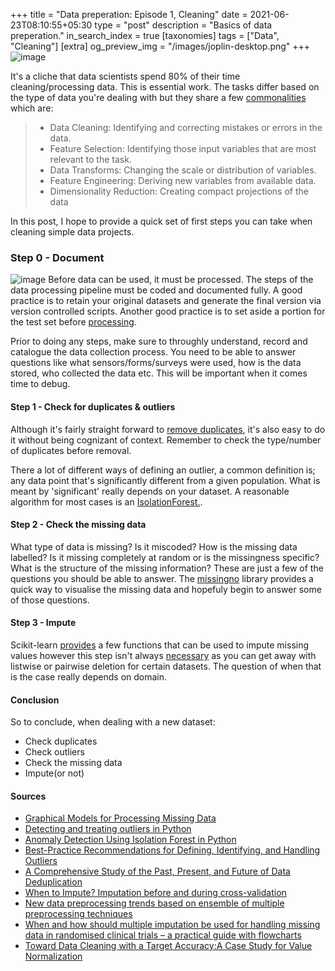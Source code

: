 +++
title = "Data preperation: Episode 1, Cleaning"
date = 2021-06-23T08:10:55+05:30
type = "post"
description = "Basics of data preperation."
in_search_index = true
[taxonomies]
tags = ["Data", "Cleaning"]
[extra]
og_preview_img = "/images/joplin-desktop.png"
+++
![image](https://raw.githubusercontent.com/chiphuyen/ml-interviews-book/master/contents/images/image1.png)

It's a cliche that data scientists spend 80% of their time cleaning/processing data. This is essential work. The tasks differ based on the type of data you're dealing with but they share a few [commonalities](https://machinelearningmastery.com/data-preparation-for-machine-learning/) which are: 
> - Data Cleaning:  Identifying and correcting mistakes or errors in the data.
> - Feature Selection:  Identifying those input variables that are most relevant to the task.
> - Data Transforms:  Changing the scale or distribution of variables.
> - Feature Engineering:  Deriving new variables from available data.
> - Dimensionality Reduction:  Creating compact projections of the data 

In this post, I hope to provide a quick set of first steps you can take when cleaning simple data projects.

### Step 0 - Document  
![image](/images/ML_CYCLE.PNG)
Before data can be used, it must be processed. The steps of the data processing pipeline must be coded and documented fully. A good practice is to retain your original datasets and generate the final version via version controlled scripts. Another good practice is to set aside a portion for the test set before [processing](https://www.kaggle.com/alexisbcook/data-leakage).

Prior to doing any steps, make sure to throughly understand, record and catalogue the data collection process. You need to be able to answer questions like what sensors/forms/surveys were used, how is the data stored, who collected the data etc. This will be important when it comes time to debug. 

#### Step 1 - Check for duplicates & outliers 
Although it's fairly straight forward to [remove duplicates](https://pandas.pydata.org/docs/reference/api/pandas.DataFrame.drop_duplicates.html), it's also easy to do it without being cognizant of context. Remember to check the type/number of duplicates before removal. 

There a lot of different ways of defining an outlier, a common definition is; any data point that's significantly different from a given population. What is meant by 'significant' really depends on your dataset.  A reasonable algorithm for most cases is an [IsolationForest.](https://scikit-learn.org/stable/modules/generated/sklearn.ensemble.IsolationForest.html).   
 
#### Step 2 - Check the missing data
What type of data is missing? Is it miscoded? How is the missing data labelled? Is it missing completely at random or is the missingness specific? What is the structure of the missing information? These are just a few of the questions you should be able to answer. The [missingno](https://github.com/ResidentMario/missingno) library provides a quick way to visualise the missing data and hopefuly begin to answer some of those questions. 
#### Step 3 - Impute 
Scikit-learn [provides](https://scikit-learn.org/stable/modules/impute.html) a few functions that can be used to impute missing values however this step isn't always [necessary](https://www.paultwin.com/wp-content/uploads/Lodder_1140873_Paper_Imputation.pdf) as you can get away with listwise or pairwise deletion for certain datasets. The question of when that is the case really depends on domain. 
#### Conclusion 
So to conclude, when dealing with a new dataset: 
- Check duplicates
- Check outliers
- Check the missing data
- Impute(or not)

#### Sources
- [Graphical Models for Processing Missing Data](https://arxiv.org/pdf/1801.03583.pdf)
- [Detecting and treating outliers in Python](https://towardsdatascience.com/detecting-and-treating-outliers-in-python-part-1-4ece5098b755)
- [Anomaly Detection Using Isolation Forest in Python](https://blog.paperspace.com/anomaly-detection-isolation-forest/)
- [Best-Practice Recommendations for Defining, Identifying, and Handling Outliers](https://journals.sagepub.com/doi/10.1177/1094428112470848)
- [A Comprehensive Study of the Past, Present, and Future of Data Deduplication](https://ieeexplore.ieee.org/abstract/document/7529062)
- [When to Impute? Imputation before and during cross-validation](https://arxiv.org/pdf/2010.00718.pdf)
- [New data preprocessing trends based on ensemble of multiple preprocessing techniques](https://www.sciencedirect.com/science/article/pii/S0165993620302740)
- [When and how should multiple imputation be used for handling missing data in randomised clinical trials – a practical guide with flowcharts](https://bmcmedresmethodol.biomedcentral.com/articles/10.1186/s12874-017-0442-1https://bmcmedresmethodol.biomedcentral.com/articles/10.1186/s12874-017-0442-1)
- [Toward Data Cleaning with a Target Accuracy:A Case Study for Value Normalization](https://arxiv.org/pdf/2101.05308.pdf)

